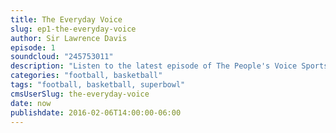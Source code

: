 ```yaml
---
title: The Everyday Voice
slug: ep1-the-everyday-voice
author: Sir Lawrence Davis
episode: 1
soundcloud: "245753011"
description: "Listen to the latest episode of The People's Voice Sportscast, where we discuss: Superbowl 50 Preview; Cam Newton; OKC Thunder vs. Golden State Warriors Preview"
categories: "football, basketball"
tags: "football, basketball, superbowl"
cmsUserSlug: the-everyday-voice
date: now
publishdate: 2016-02-06T14:00:00-06:00
---
```


